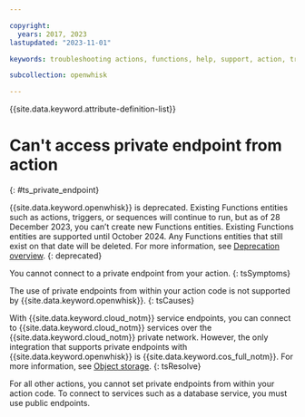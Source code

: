 ```yaml
---

copyright:
  years: 2017, 2023
lastupdated: "2023-11-01"

keywords: troubleshooting actions, functions, help, support, action, troubleshoot, endpoints

subcollection: openwhisk

---
```


{{site.data.keyword.attribute-definition-list}}

# Can't access private endpoint from action
{: #ts_private_endpoint}

{{site.data.keyword.openwhisk}} is deprecated. Existing Functions entities such as actions, triggers, or sequences will continue to run, but as of 28 December 2023, you can’t create new Functions entities. Existing Functions entities are supported until October 2024. Any Functions entities that still exist on that date will be deleted. For more information, see [Deprecation overview](/docs/openwhisk?topic=openwhisk-dep-overview).
{: deprecated}

You cannot connect to a private endpoint from your action.
{: tsSymptoms}

The use of private endpoints from within your action code is not supported by {{site.data.keyword.openwhisk}}.
{: tsCauses}

With {{site.data.keyword.cloud_notm}} service endpoints, you can connect to {{site.data.keyword.cloud_notm}} services over the {{site.data.keyword.cloud_notm}} private network. However, the only integration that supports private endpoints with {{site.data.keyword.openwhisk}} is {{site.data.keyword.cos_full_notm}}. For more information, see [Object storage](/docs/openwhisk?topic=openwhisk-pkg_obstorage). 
{: tsResolve}

For all other actions, you cannot set private endpoints from within your action code. To connect to services such as a database service, you must use public endpoints.


